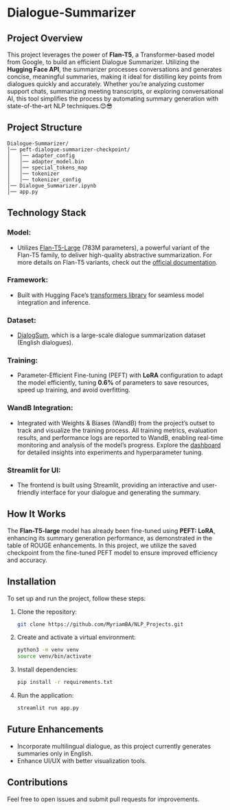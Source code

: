 # Dialogue-Summarizer

## Project Overview
This project leverages the power of **Flan-T5**, a Transformer-based model from Google, to build an efficient Dialogue Summarizer. Utilizing the **Hugging Face API**, the summarizer processes conversations and generates concise, meaningful summaries, making it ideal for distilling key points from dialogues quickly and accurately. Whether you’re analyzing customer support chats, summarizing meeting transcripts, or exploring conversational AI, this tool simplifies the process by automating summary generation with state-of-the-art NLP techniques.😊😎

## Project Structure
```
Dialogue-Summarizer/
│── peft-dialogue-summarizer-checkpoint/
│   │── adapter_config
│   │── adapter_model.bin
│   │── special_tokens_map
│   │── tokenizer
│   │── tokenizer_config
│── Dialogue_Summarizer.ipynb
│── app.py
```

## Technology Stack

### **Model:**
- Utilizes [Flan-T5-Large](https://huggingface.co/google/flan-t5-large) (783M parameters), a powerful variant of the Flan-T5 family, to deliver high-quality abstractive summarization. For more details on Flan-T5 variants, check out the [official documentation](https://huggingface.co/docs/transformers/model_doc/flan-t5).
### **Framework:**
- Built with Hugging Face’s [transformers library](https://huggingface.co/docs/transformers/index) for seamless model integration and inference. 
### **Dataset**:
- [DialogSum](https://huggingface.co/datasets/knkarthick/dialogsum), which is a large-scale dialogue summarization dataset (English dialogues).
### **Training**: 
- Parameter-Efficient Fine-tuning (PEFT) with **LoRA** configuration to adapt the model efficiently, tuning **0.6%** of parameters to save resources, speed up training, and avoid overfitting.
### **WandB Integration:**
- Integrated with Weights & Biases (WandB) from the project’s outset to track and visualize the training process. All training metrics, evaluation results, and performance logs are reported to WandB, enabling real-time monitoring and analysis of the model’s progress. Explore the [dashboard](https://wandb.ai/site/) for detailed insights into experiments and hyperparameter tuning.

### **Streamlit for UI:**
- The frontend is built using Streamlit, providing an interactive and user-friendly interface for your dialogue and generating the summary. 

## How It Works
The **Flan-T5-large** model has already been fine-tuned using **PEFT: LoRA**, enhancing its summary generation performance, as demonstrated in the table of ROUGE enhancements. In this project, we utilize the saved checkpoint from the fine-tuned PEFT model to ensure improved efficiency and accuracy.


## Installation
To set up and run the project, follow these steps:

1. Clone the repository:
   ```bash
   git clone https://github.com/MyriamBA/NLP_Projects.git
   ```
2. Create and activate a virtual environment:
   ```bash
   python3 -m venv venv
   source venv/bin/activate 
   ```
3. Install dependencies:
   ```bash
   pip install -r requirements.txt
   ```
4. Run the application:
   ```bash
   streamlit run app.py
   ```

## Future Enhancements
- Incorporate multilingual dialogue, as this project currently generates summaries only in English.
- Enhance UI/UX with better visualization tools.

## Contributions
Feel free to open issues and submit pull requests for improvements.


